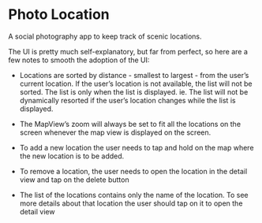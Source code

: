 # Photo Location

A social photography app to keep track of scenic locations.

The UI is pretty much self-explanatory, but far from perfect, so here are a few notes to smooth the adoption of the UI:

- Locations are sorted by distance - smallest to largest - from the user’s current location. If the user’s location is not available, the list will not be sorted. The list is only when the list is displayed. ie. The list will not be dynamically resorted if the user’s location changes while the list is displayed.

- The MapView’s zoom will always be set to fit all the locations on the screen whenever the map view is displayed on the screen.

- To add a new location the user needs to tap and hold on the map where the new location is to be added.

- To remove a location, the user needs to open the location in the detail view and tap on the delete button

- The list of the locations contains only the name of the location. To see more details about that location the user should tap on it to open the detail view

